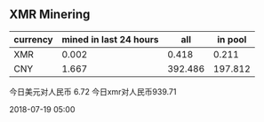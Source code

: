 ## XMR Minering

|currency|mined in last 24 hours|all|in pool|
|---|---|---|---|
|XMR|0.002|0.418|0.211|
|CNY|1.667|392.486|197.812|

今日美元对人民币 6.72	今日xmr对人民币939.71


2018-07-19 05:00